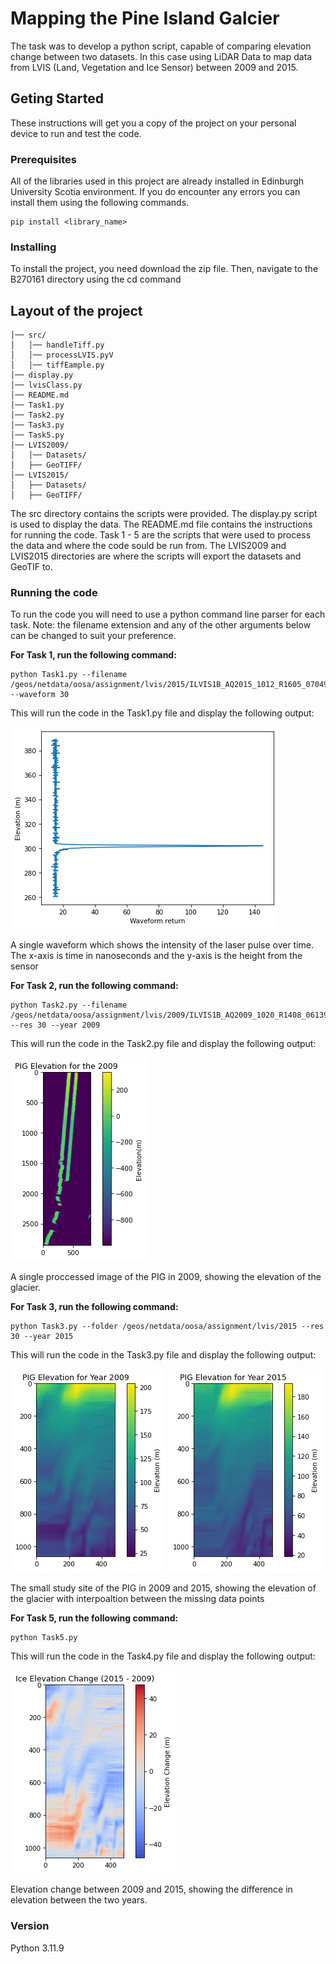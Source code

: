 # Mapping the Pine Island Galcier

The task was to develop a python script, capable of comparing elevation change between two datasets. In this case using LiDAR Data to map data from LVIS (Land, Vegetation and Ice Sensor) between 2009 and 2015. 

## Geting Started

These instructions will get you a copy of the project on your personal device to run and test the code.

### Prerequisites
All of the libraries used in this project are already installed in Edinburgh University Scotia environment.
If you do encounter any errors you can install them using the following commands.
```
pip install <library_name>
```

### Installing
To install the project, you need download the zip file.
Then, navigate to the B270161 directory using the cd command

## Layout of the project
```
│── src/
│   │── handleTiff.py
│   │── processLVIS.pyV
│   │── tiffEample.py
│── display.py
│── lvisClass.py
│── README.md
│── Task1.py
│── Task2.py
│── Task3.py
│── Task5.py
│── LVIS2009/
│   │── Datasets/
│   ├── GeoTIFF/
│── LVIS2015/
│   ├── Datasets/
│   ├── GeoTIFF/
```
The src directory contains the scripts were provided.
The display.py script is used to display the data. 
The README.md file contains the instructions for running the code.
Task 1 - 5 are the scripts that were used to process the data and where the code sould be run from.
The LVIS2009 and LVIS2015 directories are where the scripts will export the datasets and GeoTIF to.

### Running the code
To run the code you will need to use a python command line parser for each task. Note: the filename extension and any of the other arguments below can be changed to suit your preference.

**For Task 1, run the following command:**
```
python Task1.py --filename /geos/netdata/oosa/assignment/lvis/2015/ILVIS1B_AQ2015_1012_R1605_070498.h5 --waveform 30 
```
This will run the code in the Task1.py file and display the following output:

![Alt text](Output_Images/Waveform.png)

A single waveform which shows the intensity of the laser pulse over time. The x-axis is time in nanoseconds and the y-axis is the height from the sensor

**For Task 2, run the following command:**
```
python Task2.py --filename  /geos/netdata/oosa/assignment/lvis/2009/ILVIS1B_AQ2009_1020_R1408_061398.h5 --res 30 --year 2009
```
This will run the code in the Task2.py file and display the following output: 

![Alt text](Output_Images/PIG_2009_258.00_261.00_-75.40_-74.60.png)

A single proccessed image of the PIG in 2009, showing the elevation of the glacier. 

**For Task 3, run the following command:**

```
python Task3.py --folder /geos/netdata/oosa/assignment/lvis/2015 --res 30 --year 2015
```
This will run the code in the Task3.py file and display the following output:


![Alt text](Output_Images/PIG_Elevation_2009_259.80_261.00_-75.23_-75.15.png) ![Alt text](Output_Images/PIG_Elevation_2015_259.80_261.00_-75.23_-75.15.png)

The small study site of the PIG in 2009 and 2015, showing the elevation of the glacier with interpoaltion between the missing data points

**For Task 5, run the following command:**
```
python Task5.py 
```
This will run the code in the Task4.py file and display the following output:

![Alt text](Output_Images/Elevation_Change.png)

Elevation change between 2009 and 2015, showing the difference in elevation between the two years. 
### Version
Python 3.11.9
